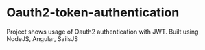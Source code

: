# Oauth2-token-authentication
Project shows usage of Oauth2 authentication with JWT. Built using NodeJS, Angular, SailsJS
